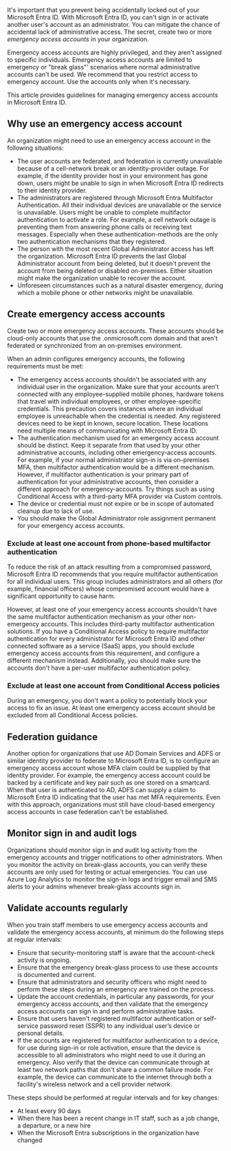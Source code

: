 It's important that you prevent being accidentally locked out of your Microsoft Entra ID. With Microsoft Entra ID, you can't sign in or activate another user's account as an administrator. You can mitigate the chance of accidental lack of administrative access. The secret, create two or more *emergency access accounts* in your organization.

Emergency access accounts are highly privileged, and they aren't assigned to specific individuals. Emergency access accounts are limited to emergency or "break glass"' scenarios where normal administrative accounts can't be used. We recommend that you restrict access to emergency account. Use the accounts only when it's necessary.

This article provides guidelines for managing emergency access accounts in Microsoft Entra ID.

## Why use an emergency access account

An organization might need to use an emergency access account in the following situations:

 -  The user accounts are federated, and federation is currently unavailable because of a cell-network break or an identity-provider outage. For example, if the identity provider host in your environment has gone down, users might be unable to sign in when Microsoft Entra ID redirects to their identity provider.
 -  The administrators are registered through Microsoft Entra Multifactor Authentication. All their individual devices are unavailable or the service is unavailable. Users might be unable to complete multifactor authentication to activate a role. For example, a cell network outage is preventing them from answering phone calls or receiving text messages. Especially when these authentication-methods are the only two authentication mechanisms that they registered.
 -  The person with the most recent Global Administrator access has left the organization. Microsoft Entra ID prevents the last Global Administrator account from being deleted, but it doesn't prevent the account from being deleted or disabled on-premises. Either situation might make the organization unable to recover the account.
 -  Unforeseen circumstances such as a natural disaster emergency, during which a mobile phone or other networks might be unavailable.

## Create emergency access accounts

Create two or more emergency access accounts. These accounts should be cloud-only accounts that use the .onmicrosoft.com domain and that aren't federated or synchronized from an on-premises environment.

When an admin configures emergency accounts, the following requirements must be met:

 -  The emergency access accounts shouldn't be associated with any individual user in the organization. Make sure that your accounts aren't connected with any employee-supplied mobile phones, hardware tokens that travel with individual employees, or other employee-specific credentials. This precaution covers instances where an individual employee is unreachable when the credential is needed. Any registered devices need to be kept in known, secure location. These locations need multiple means of communicating with Microsoft Entra ID.
 -  The authentication mechanism used for an emergency access account should be distinct. Keep it separate from that used by your other administrative accounts, including other emergency-access accounts. For example, if your normal administrator sign-in is via on-premises MFA, then multifactor authentication would be a different mechanism. However, if multifactor authentication is your primary part of authentication for your administrative accounts, then consider a different approach for emergency-accounts. Try things such as using Conditional Access with a third-party MFA provider via Custom controls.
 -  The device or credential must not expire or be in scope of automated cleanup due to lack of use.
 -  You should make the Global Administrator role assignment permanent for your emergency access accounts.

### Exclude at least one account from phone-based multifactor authentication

To reduce the risk of an attack resulting from a compromised password, Microsoft Entra ID recommends that you require multifactor authentication for all individual users. This group includes administrators and all others (for example, financial officers) whose compromised account would have a significant opportunity to cause harm.

However, at least one of your emergency access accounts shouldn't have the same multifactor authentication mechanism as your other non-emergency accounts. This includes third-party multifactor authentication solutions. If you have a Conditional Access policy to require multifactor authentication for every administrator for Microsoft Entra ID and other connected software as a service (SaaS) apps, you should exclude emergency access accounts from this requirement, and configure a different mechanism instead. Additionally, you should make sure the accounts don't have a per-user multifactor authentication policy.

### Exclude at least one account from Conditional Access policies

During an emergency, you don't want a policy to potentially block your access to fix an issue. At least one emergency access account should be excluded from all Conditional Access policies.

## Federation guidance

Another option for organizations that use AD Domain Services and ADFS or similar identity provider to federate to Microsoft Entra ID, is to configure an emergency access account whose MFA claim could be supplied by that identity provider. For example, the emergency access account could be backed by a certificate and key pair such as one stored on a smartcard. When that user is authenticated to AD, ADFS can supply a claim to Microsoft Entra ID indicating that the user has met MFA requirements. Even with this approach, organizations must still have cloud-based emergency access accounts in case federation can't be established.

## Monitor sign in and audit logs

Organizations should monitor sign in and audit log activity from the emergency accounts and trigger notifications to other administrators. When you monitor the activity on break-glass accounts, you can verify these accounts are only used for testing or actual emergencies. You can use Azure Log Analytics to monitor the sign-in logs and trigger email and SMS alerts to your admins whenever break-glass accounts sign in.

## Validate accounts regularly

When you train staff members to use emergency access accounts and validate the emergency access accounts, at minimum do the following steps at regular intervals:

 -  Ensure that security-monitoring staff is aware that the account-check activity is ongoing.
 -  Ensure that the emergency break-glass process to use these accounts is documented and current.
 -  Ensure that administrators and security officers who might need to perform these steps during an emergency are trained on the process.
 -  Update the account credentials, in particular any passwords, for your emergency access accounts, and then validate that the emergency access accounts can sign in and perform administrative tasks.
 -  Ensure that users haven't registered multifactor authentication or self-service password reset (SSPR) to any individual user’s device or personal details.
 -  If the accounts are registered for multifactor authentication to a device, for use during sign-in or role activation, ensure that the device is accessible to all administrators who might need to use it during an emergency. Also verify that the device can communicate through at least two network paths that don't share a common failure mode. For example, the device can communicate to the internet through both a facility's wireless network and a cell provider network.

These steps should be performed at regular intervals and for key changes:

 -  At least every 90 days
 -  When there has been a recent change in IT staff, such as a job change, a departure, or a new hire
 -  When the Microsoft Entra subscriptions in the organization have changed
